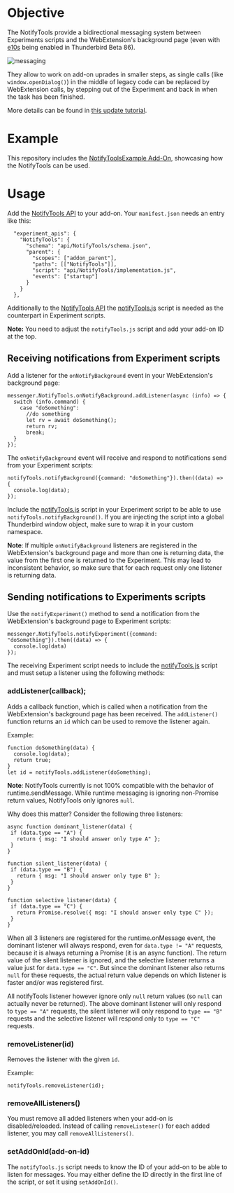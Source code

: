 # Objective

The NotifyTools provide a bidirectional messaging system between Experiments scripts and the WebExtension's background page (even with [e10s](https://developer.thunderbird.net/add-ons/updating/tb91/changes#thunderbird-is-now-multi-process-e-10-s) being enabled in Thunderbird Beta 86).

![messaging](https://user-images.githubusercontent.com/5830621/111921572-90db8d80-8a95-11eb-8673-4e1370d49e4b.png)

They allow to work on add-on uprades in smaller steps, as single calls (like `window.openDialog()`)
in the middle of legacy code can be replaced by WebExtension calls, by stepping out of the Experiment
and back in when the task has been finished.

More details can be found in [this update tutorial](https://github.com/thundernest/addon-developer-support/wiki/Tutorial:-Convert-add-on-parts-individually-by-using-a-messaging-system).

# Example

This repository includes the [NotifyToolsExample Add-On](https://github.com/thundernest/addon-developer-support/raw/master/auxiliary-apis/NotifyTools/notifyToolsExample.zip), showcasing how the NotifyTools can be used.

# Usage

Add the [NotifyTools API](https://github.com/thundernest/addon-developer-support/tree/master/auxiliary-apis/NotifyTools) to your add-on. Your `manifest.json` needs an entry like this:

```
  "experiment_apis": {
    "NotifyTools": {
      "schema": "api/NotifyTools/schema.json",
      "parent": {
        "scopes": ["addon_parent"],
        "paths": [["NotifyTools"]],
        "script": "api/NotifyTools/implementation.js",
        "events": ["startup"]
      }
    }
  },
```

Additionally to the [NotifyTools API](https://github.com/thundernest/addon-developer-support/tree/master/auxiliary-apis/NotifyTools) the [notifyTools.js](https://github.com/thundernest/addon-developer-support/tree/master/scripts/notifyTools) script is needed as the counterpart in Experiment scripts.

**Note:** You need to adjust the `notifyTools.js` script and add your add-on ID at the top.

## Receiving notifications from Experiment scripts

Add a listener for the `onNotifyBackground` event in your WebExtension's background page:

```
messenger.NotifyTools.onNotifyBackground.addListener(async (info) => {
  switch (info.command) {
    case "doSomething":
      //do something
      let rv = await doSomething();
      return rv;
      break;
  }
});
```

The `onNotifyBackground` event will receive and respond to notifications send from your Experiment scripts:

```
notifyTools.notifyBackground({command: "doSomething"}).then((data) => {
  console.log(data);
});
```

Include the [notifyTools.js](https://github.com/thundernest/addon-developer-support/tree/master/scripts/notifyTools) script in your Experiment script to be able to use `notifyTools.notifyBackground()`. If you are injecting the script into a global Thunderbird window object, make sure to wrap it in your custom namespace.

**Note**: If multiple `onNotifyBackground` listeners are registered in the WebExtension's background page and more than one is returning data, the value
from the first one is returned to the Experiment. This may lead to inconsistent behavior, so make sure that for each
request only one listener is returning data.


## Sending notifications to Experiments scripts

Use the `notifyExperiment()` method to send a notification from the WebExtension's background page to Experiment scripts:

```
messenger.NotifyTools.notifyExperiment({command: "doSomething"}).then((data) => {
  console.log(data)
});
```

The receiving Experiment script needs to include the [notifyTools.js](https://github.com/thundernest/addon-developer-support/tree/master/scripts/notifyTools) script  and must setup a listener using the following methods:

### addListener(callback);

Adds a callback function, which is called when a notification from the WebExtension's background page has been received. The `addListener()` function returns an `id` which can be used to remove the listener again.

Example:

```
function doSomething(data) {
  console.log(data);
  return true;
}
let id = notifyTools.addListener(doSomething);
```

**Note**: NotifyTools currently is not 100% compatible with the behavior of
runtime.sendMessage. While runtime messaging is ignoring non-Promise return
values, NotifyTools only ignores `null`.

Why does this matter? Consider the following three listeners:
 
```
async function dominant_listener(data) {
 if (data.type == "A") {
   return { msg: "I should answer only type A" };
 }
}
 
function silent_listener(data) {
 if (data.type == "B") {
   return { msg: "I should answer only type B" };
 }
}

function selective_listener(data) {
 if (data.type == "C") {
   return Promise.resolve({ msg: "I should answer only type C" });
 }
}
```
 
When all 3 listeners are registered for the runtime.onMessage event,
the dominant listener will always respond, even for `data.type != "A"` requests,
because it is always returning a Promise (it is an async function). The return
value of the silent listener is ignored, and the selective listener returns a
value just for `data.type == "C"`. But since the dominant listener also returns
`null` for these requests, the actual return value depends on which listener is faster
and/or was registered first.
 
All notifyTools listener however ignore only `null` return values (so `null` can
actually never be returned). The above dominant listener will only respond to 
`type == "A"` requests, the silent listener will only respond to `type == "B"` 
requests and the selective listener will respond only to `type == "C"` requests.

### removeListener(id)

Removes the listener with the given `id`.

Example:

```
notifyTools.removeListener(id);
```

### removeAllListeners()

You must remove all added listeners when your add-on is disabled/reloaded. Instead of calling `removeListener()` for each added listener, you may call `removeAllListeners()`.

### setAddOnId(add-on-id)

The `notifyTools.js` script needs to know the ID of your add-on to be able to listen for messages. You may either define the ID directly in the first line of the script, or set it using `setAddOnId()`.